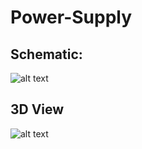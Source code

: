 # Power-Supply

## Schematic:
![alt text](https://github.com/LumbermanOne/Power-Supply/blob/main/KiCAD/Screenshot%202022-09-14%20024821.png)

## 3D View
![alt text](https://github.com/LumbermanOne/Power-Supply/blob/main/KiCAD/Power%20Supply.png)
